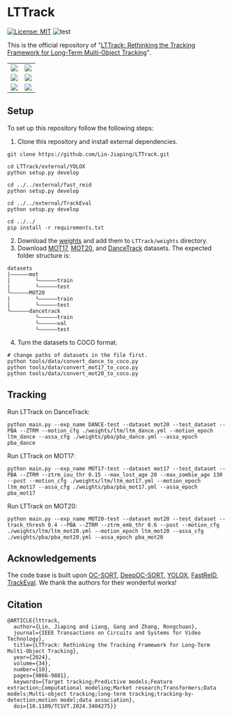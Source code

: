 # LTTrack

[![License: MIT](https://img.shields.io/badge/License-MIT-yellow.svg)](https://opensource.org/licenses/MIT) ![test](https://img.shields.io/static/v1?label=By&message=Pytorch&color=red)

This is the official repository of "[LTTrack: Rethinking the Tracking Framework for Long-Term Multi-Object Tracking](https://ieeexplore.ieee.org/abstract/document/10536914)".

<table>
<tr>
    <td><img src="assets/MOT17-01.gif"></td>
    <td><img src="assets/MOT17-03.gif"></td>
</tr>
<tr>
    <td><img src="assets/MOT17-07.gif"></td>
    <td><img src="assets/MOT17-08.gif"></td>
</tr>
<tr>
    <td><img src="assets/MOT17-12.gif"></td>
    <td><img src="assets/MOT17-14.gif"></td>
</tr>
</table>

## Setup
To set up this repository follow the following steps:
1. Clone this repository and install external dependencies.
```
git clone https://github.com/Lin-Jiaping/LTTrack.git

cd LTTrack/external/YOLOX
python setup.py develop

cd ../../external/fast_reid
python setup.py develop

cd ../../external/TrackEval
python setup.py develop

cd ../../
pip install -r requirements.txt

```

2. Download the [weights](https://drive.google.com/drive/folders/1Rw2V5oM-YSVZw9OJzzQj5unpoa8FP8HN?usp=sharing) and add them to `LTTrack/weights` directory.
3. Download [MOT17](https://motchallenge.net/data/MOT17/), [MOT20](https://motchallenge.net/data/MOT20/), and [DanceTrack](https://github.com/DanceTrack/DanceTrack) datasets. The expected folder structure is:
 ```
 datasets
 |——————mot
 |        └——————train
 |        └——————test
 └——————MOT20
 |        └——————train
 |        └——————test
 └——————dancetrack        
          └——————train
          └——————val
          └——————test
 ```
4. Turn the datasets to COCO format.
```
# change paths of datasets in the file first.
python tools/data/convert_dance_to_coco.py
python tools/data/convert_mot17_to_coco.py
python tools/data/convert_mot20_to_coco.py
```

## Tracking
Run LTTrack on DanceTrack:
```
python main.py --exp_name DANCE-test --dataset mot20 --test_dataset --PBA --ZTRM --motion_cfg ./weights/ltm/ltm_dance.yml --motion_epoch ltm_dance --assa_cfg ./weights/pba/pba_dance.yml --assa_epoch pba_dance
```

Run LTTrack on MOT17:
```
python main.py --exp_name MOT17-test --dataset mot17 --test_dataset --PBA --ZTRM --ztrm_iou_thr 0.15 --max_lost_age 20 --max_zombie_age 130 --post --motion_cfg ./weights/ltm/ltm_mot17.yml --motion_epoch ltm_mot17 --assa_cfg ./weights/pba/pba_mot17.yml --assa_epoch pba_mot17
```

Run LTTrack on MOT20:
```
python main.py --exp_name MOT20-test --dataset mot20 --test_dataset --track_thresh 0.4 --PBA --ZTRM --ztrm_emb_thr 0.6 --post --motion_cfg ./weights/ltm/ltm_mot20.yml --motion_epoch ltm_mot20 --assa_cfg ./weights/pba/pba_mot20.yml --assa_epoch pba_mot20
```

## Acknowledgements
The code base is built upon [OC-SORT](https://github.com/noahcao/OC_SORT), [DeepOC-SORT](https://github.com/GerardMaggiolino/Deep-OC-SORT), [YOLOX](https://github.com/Megvii-BaseDetection/YOLOX), [FastReID](https://github.com/JDAI-CV/fast-reid), [TrackEval](https://github.com/JonathonLuiten/TrackEval). We thank the authors for their wonderful works!

## Citation
```
@ARTICLE{lttrack,
  author={Lin, Jiaping and Liang, Gang and Zhang, Rongchuan},
  journal={IEEE Transactions on Circuits and Systems for Video Technology}, 
  title={LTTrack: Rethinking the Tracking Framework for Long-Term Multi-Object Tracking}, 
  year={2024},
  volume={34},
  number={10},
  pages={9866-9881},
  keywords={Target tracking;Predictive models;Feature extraction;Computational modeling;Market research;Transformers;Data models;Multi-object tracking;long-term tracking;tracking-by-detection;motion model;data association},
  doi={10.1109/TCSVT.2024.3404275}}

```